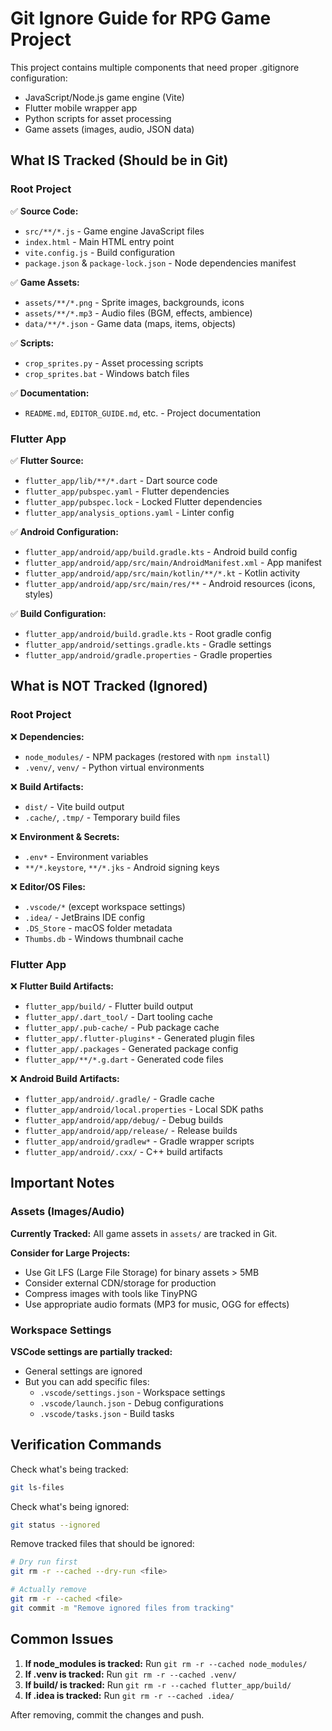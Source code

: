# Git Ignore Guide for RPG Game Project

This project contains multiple components that need proper .gitignore configuration:
- JavaScript/Node.js game engine (Vite)
- Flutter mobile wrapper app
- Python scripts for asset processing
- Game assets (images, audio, JSON data)

## What IS Tracked (Should be in Git)

### Root Project
✅ **Source Code:**
- `src/**/*.js` - Game engine JavaScript files
- `index.html` - Main HTML entry point
- `vite.config.js` - Build configuration
- `package.json` & `package-lock.json` - Node dependencies manifest

✅ **Game Assets:**
- `assets/**/*.png` - Sprite images, backgrounds, icons
- `assets/**/*.mp3` - Audio files (BGM, effects, ambience)
- `data/**/*.json` - Game data (maps, items, objects)

✅ **Scripts:**
- `crop_sprites.py` - Asset processing scripts
- `crop_sprites.bat` - Windows batch files

✅ **Documentation:**
- `README.md`, `EDITOR_GUIDE.md`, etc. - Project documentation

### Flutter App
✅ **Flutter Source:**
- `flutter_app/lib/**/*.dart` - Dart source code
- `flutter_app/pubspec.yaml` - Flutter dependencies
- `flutter_app/pubspec.lock` - Locked Flutter dependencies
- `flutter_app/analysis_options.yaml` - Linter config

✅ **Android Configuration:**
- `flutter_app/android/app/build.gradle.kts` - Android build config
- `flutter_app/android/app/src/main/AndroidManifest.xml` - App manifest
- `flutter_app/android/app/src/main/kotlin/**/*.kt` - Kotlin activity
- `flutter_app/android/app/src/main/res/**` - Android resources (icons, styles)

✅ **Build Configuration:**
- `flutter_app/android/build.gradle.kts` - Root gradle config
- `flutter_app/android/settings.gradle.kts` - Gradle settings
- `flutter_app/android/gradle.properties` - Gradle properties

## What is NOT Tracked (Ignored)

### Root Project
❌ **Dependencies:**
- `node_modules/` - NPM packages (restored with `npm install`)
- `.venv/`, `venv/` - Python virtual environments

❌ **Build Artifacts:**
- `dist/` - Vite build output
- `.cache/`, `.tmp/` - Temporary build files

❌ **Environment & Secrets:**
- `.env*` - Environment variables
- `**/*.keystore`, `**/*.jks` - Android signing keys

❌ **Editor/OS Files:**
- `.vscode/*` (except workspace settings)
- `.idea/` - JetBrains IDE config
- `.DS_Store` - macOS folder metadata
- `Thumbs.db` - Windows thumbnail cache

### Flutter App
❌ **Flutter Build Artifacts:**
- `flutter_app/build/` - Flutter build output
- `flutter_app/.dart_tool/` - Dart tooling cache
- `flutter_app/.pub-cache/` - Pub package cache
- `flutter_app/.flutter-plugins*` - Generated plugin files
- `flutter_app/.packages` - Generated package config
- `flutter_app/**/*.g.dart` - Generated code files

❌ **Android Build Artifacts:**
- `flutter_app/android/.gradle/` - Gradle cache
- `flutter_app/android/local.properties` - Local SDK paths
- `flutter_app/android/app/debug/` - Debug builds
- `flutter_app/android/app/release/` - Release builds
- `flutter_app/android/gradlew*` - Gradle wrapper scripts
- `flutter_app/android/.cxx/` - C++ build artifacts

## Important Notes

### Assets (Images/Audio)
**Currently Tracked:** All game assets in `assets/` are tracked in Git.

**Consider for Large Projects:**
- Use Git LFS (Large File Storage) for binary assets > 5MB
- Consider external CDN/storage for production
- Compress images with tools like TinyPNG
- Use appropriate audio formats (MP3 for music, OGG for effects)

### Workspace Settings
**VSCode settings are partially tracked:**
- General settings are ignored
- But you can add specific files:
  - `.vscode/settings.json` - Workspace settings
  - `.vscode/launch.json` - Debug configurations
  - `.vscode/tasks.json` - Build tasks

## Verification Commands

Check what's being tracked:
```bash
git ls-files
```

Check what's being ignored:
```bash
git status --ignored
```

Remove tracked files that should be ignored:
```bash
# Dry run first
git rm -r --cached --dry-run <file>

# Actually remove
git rm -r --cached <file>
git commit -m "Remove ignored files from tracking"
```

## Common Issues

1. **If node_modules is tracked:** Run `git rm -r --cached node_modules/`
2. **If .venv is tracked:** Run `git rm -r --cached .venv/`
3. **If build/ is tracked:** Run `git rm -r --cached flutter_app/build/`
4. **If .idea is tracked:** Run `git rm -r --cached .idea/`

After removing, commit the changes and push.
